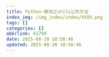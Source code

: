 ```yaml
---
title: Python-模块之utils公共方法
index_img: /img_index/index/XXXX.png
tags: []
categories: []
abbrlink: 61799
date: 2025-08-20 18:58:46
updated: 2025-08-20 18:58:46
---
```

